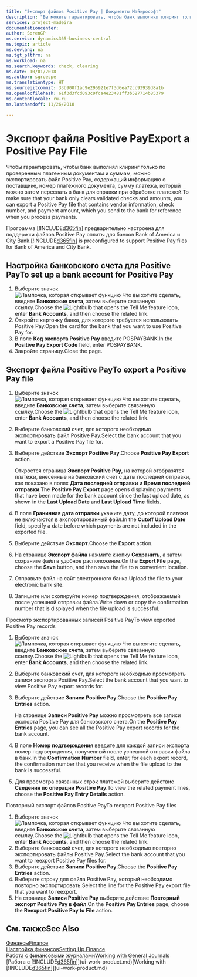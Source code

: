 ```yaml
---
title: "Экспорт файлов Positive Pay | Документы Майкрософт"
description: "Вы можете гарантировать, чтобы банк выполнял клиринг только проверенных платежных документов и сумм путем экспорта файла Positive Pay, содержащего сведения о поставщике и платеже."
services: project-madeira
documentationcenter: 
author: SorenGP
ms.service: dynamics365-business-central
ms.topic: article
ms.devlang: na
ms.tgt_pltfrm: na
ms.workload: na
ms.search.keywords: check, clearing
ms.date: 10/01/2018
ms.author: sgroespe
ms.translationtype: HT
ms.sourcegitcommit: 33b900f1ac9e295921e7f3d6ea72cc93939d8a1b
ms.openlocfilehash: 61f3d3fcd093c9fca4e23481ff3b527714b85379
ms.contentlocale: ru-ru
ms.lasthandoff: 11/26/2018

---
```

# <a name="export-a-positive-pay-file"></a><span data-ttu-id="cfa3b-103">Экспорт файла Positive Pay</span><span class="sxs-lookup"><span data-stu-id="cfa3b-103">Export a Positive Pay File</span></span>
<span data-ttu-id="cfa3b-104">Чтобы гарантировать, чтобы банк выполнял клиринг только по проверенным платежным документам и суммам, можно экспортировать файл Positive Pay, содержащий информацию о поставщике, номер платежного документа, сумму платежа, который можно затем переслать в банк для справки при обработке платежей.</span><span class="sxs-lookup"><span data-stu-id="cfa3b-104">To make sure that your bank only clears validated checks and amounts, you can export a Positive Pay file that contains vendor information, check number, and payment amount, which you send to the bank for reference when you process payments.</span></span>

<span data-ttu-id="cfa3b-105">Программа [!INCLUDE[d365fin](includes/d365fin_md.md)] предварительно настроена для поддержки файлов Positive Pay оплаты для банков Bank of America и City Bank.</span><span class="sxs-lookup"><span data-stu-id="cfa3b-105">[!INCLUDE[d365fin](includes/d365fin_md.md)] is preconfigured to support Positive Pay files for Bank of America and City Bank.</span></span>

## <a name="to-set-up-a-bank-account-for-positive-pay"></a><span data-ttu-id="cfa3b-106">Настройка банковского счета для Positive Pay</span><span class="sxs-lookup"><span data-stu-id="cfa3b-106">To set up a bank account for Positive Pay</span></span>
1. <span data-ttu-id="cfa3b-107">Выберите значок ![Лампочка, которая открывает функцию Что вы хотите сделать](media/ui-search/search_small.png "Что вы хотите сделать"), введите **Банковские счета**, затем выберите связанную ссылку.</span><span class="sxs-lookup"><span data-stu-id="cfa3b-107">Choose the ![Lightbulb that opens the Tell Me feature](media/ui-search/search_small.png "Tell me what you want to do") icon, enter **Bank Accounts**, and then choose the related link.</span></span>
2. <span data-ttu-id="cfa3b-108">Откройте карточку банка, для которого требуется использовать Positive Pay.</span><span class="sxs-lookup"><span data-stu-id="cfa3b-108">Open the card for the bank that you want to use Positive Pay for.</span></span>
3. <span data-ttu-id="cfa3b-109">В поле **Код экспорта Positive Pay** введите POSPAYBANK.</span><span class="sxs-lookup"><span data-stu-id="cfa3b-109">In the **Positive Pay Export Code** field, enter POSPAYBANK.</span></span>
4. <span data-ttu-id="cfa3b-110">Закройте страницу.</span><span class="sxs-lookup"><span data-stu-id="cfa3b-110">Close the page.</span></span>

## <a name="to-export-a-positive-pay-file"></a><span data-ttu-id="cfa3b-111">Экспорт файла Positive Pay</span><span class="sxs-lookup"><span data-stu-id="cfa3b-111">To export a Positive Pay file</span></span>
1. <span data-ttu-id="cfa3b-112">Выберите значок ![Лампочка, которая открывает функцию Что вы хотите сделать](media/ui-search/search_small.png "Что вы хотите сделать"), введите **Банковские счета**, затем выберите связанную ссылку.</span><span class="sxs-lookup"><span data-stu-id="cfa3b-112">Choose the ![Lightbulb that opens the Tell Me feature](media/ui-search/search_small.png "Tell me what you want to do") icon, enter **Bank Accounts**, and then choose the related link.</span></span>
2. <span data-ttu-id="cfa3b-113">Выберите банковский счет, для которого необходимо экспортировать файл Positive Pay.</span><span class="sxs-lookup"><span data-stu-id="cfa3b-113">Select the bank account that you want to export a Positive Pay file for.</span></span>
3. <span data-ttu-id="cfa3b-114">Выберите действие **Экспорт Positive Pay**.</span><span class="sxs-lookup"><span data-stu-id="cfa3b-114">Choose **Positive Pay Export** action.</span></span>

    <span data-ttu-id="cfa3b-115">Откроется страница **Экспорт Positive Pay**, на которой отобразятся платежи, внесенные на банковский счет с даты последней отправки, как показано в полях **Дата последней отправки** и **Время последней отправки**.</span><span class="sxs-lookup"><span data-stu-id="cfa3b-115">The **Positive Pay Export** page opens displaying payments that have been made for the bank account since the last upload date, as shown in the **Last Upload Date** and **Last Upload Time** fields.</span></span>
4. <span data-ttu-id="cfa3b-116">В поле **Граничная дата отправки** укажите дату, до которой платежи не включаются в экспортированный файл.</span><span class="sxs-lookup"><span data-stu-id="cfa3b-116">In the **Cutoff Upload Date** field, specify a date before which payments are not included in the exported file.</span></span>
5. <span data-ttu-id="cfa3b-117">Выберите действие **Экспорт**.</span><span class="sxs-lookup"><span data-stu-id="cfa3b-117">Choose the **Export** action.</span></span>
6. <span data-ttu-id="cfa3b-118">На странице **Экспорт файла** нажмите кнопку **Сохранить**, а затем сохраните файл в удобное расположение.</span><span class="sxs-lookup"><span data-stu-id="cfa3b-118">On the **Export File** page, choose the **Save** button, and then save the file to a convenient location.</span></span>
7. <span data-ttu-id="cfa3b-119">Отправьте файл на сайт электронного банка.</span><span class="sxs-lookup"><span data-stu-id="cfa3b-119">Upload the file to your electronic bank site.</span></span>
8. <span data-ttu-id="cfa3b-120">Запишите или скопируйте номер подтверждения, отображаемый после успешной отправки файла.</span><span class="sxs-lookup"><span data-stu-id="cfa3b-120">Write down or copy the confirmation number that is displayed when the file upload is successful.</span></span>

<span data-ttu-id="cfa3b-121">Просмотр экспортированных записей Positive Pay</span><span class="sxs-lookup"><span data-stu-id="cfa3b-121">To view exported Positive Pay records</span></span>

1. <span data-ttu-id="cfa3b-122">Выберите значок ![Лампочка, которая открывает функцию Что вы хотите сделать](media/ui-search/search_small.png "Что вы хотите сделать"), введите **Банковские счета**, затем выберите связанную ссылку.</span><span class="sxs-lookup"><span data-stu-id="cfa3b-122">Choose the ![Lightbulb that opens the Tell Me feature](media/ui-search/search_small.png "Tell me what you want to do") icon, enter **Bank Accounts**, and then choose the related link.</span></span>
2. <span data-ttu-id="cfa3b-123">Выберите банковский счет, для которого необходимо просмотреть записи экспорта Positive Pay.</span><span class="sxs-lookup"><span data-stu-id="cfa3b-123">Select the bank account that you want to view Positive Pay export records for.</span></span>
3. <span data-ttu-id="cfa3b-124">Выберите действие **Записи Positive Pay**.</span><span class="sxs-lookup"><span data-stu-id="cfa3b-124">Choose the **Positive Pay Entries** action.</span></span>

    <span data-ttu-id="cfa3b-125">На странице **Записи Positive Pay** можно просмотреть все записи экспорта Positive Pay для банковского счета.</span><span class="sxs-lookup"><span data-stu-id="cfa3b-125">On the **Positive Pay Entries** page, you can see all the Positive Pay export records for the bank account.</span></span>
4. <span data-ttu-id="cfa3b-126">В поле **Номер подтверждения** введите для каждой записи экспорта номер подтверждения, полученный после успешной отправки файла в банк.</span><span class="sxs-lookup"><span data-stu-id="cfa3b-126">In the **Confirmation Number** field, enter, for each export record, the confirmation number that you receive when the file upload to the bank is successful.</span></span>
5. <span data-ttu-id="cfa3b-127">Для просмотра связанных строк платежей выберите действие **Сведения по операции Positive Pay**.</span><span class="sxs-lookup"><span data-stu-id="cfa3b-127">To view the related payment lines, choose the **Positive Pay Entry Details** action.</span></span>

<span data-ttu-id="cfa3b-128">Повторный экспорт файлов Positive Pay</span><span class="sxs-lookup"><span data-stu-id="cfa3b-128">To reexport Positive Pay files</span></span>

1. <span data-ttu-id="cfa3b-129">Выберите значок ![Лампочка, которая открывает функцию Что вы хотите сделать](media/ui-search/search_small.png "Что вы хотите сделать"), введите **Банковские счета**, затем выберите связанную ссылку.</span><span class="sxs-lookup"><span data-stu-id="cfa3b-129">Choose the ![Lightbulb that opens the Tell Me feature](media/ui-search/search_small.png "Tell me what you want to do") icon, enter **Bank Accounts**, and then choose the related link.</span></span>
2. <span data-ttu-id="cfa3b-130">Выберите банковский счет, для которого необходимо повторно экспортировать файлы Positive Pay.</span><span class="sxs-lookup"><span data-stu-id="cfa3b-130">Select the bank account that you want to reexport Positive Pay files for.</span></span>
3. <span data-ttu-id="cfa3b-131">Выберите действие **Записи Positive Pay**.</span><span class="sxs-lookup"><span data-stu-id="cfa3b-131">Choose the **Positive Pay Entries** action.</span></span>
4. <span data-ttu-id="cfa3b-132">Выберите строку для файла Positive Pay, который необходимо повторно экспортировать.</span><span class="sxs-lookup"><span data-stu-id="cfa3b-132">Select the line for the Positive Pay export file that you want to reexport.</span></span>
5. <span data-ttu-id="cfa3b-133">На странице **Записи Positive Pay** выберите действие **Повторный экспорт Positive Pay в файл**.</span><span class="sxs-lookup"><span data-stu-id="cfa3b-133">On the **Positive Pay Entries** page, choose the **Reexport Positive Pay to File** action.</span></span>

## <a name="see-also"></a><span data-ttu-id="cfa3b-134">См. также</span><span class="sxs-lookup"><span data-stu-id="cfa3b-134">See Also</span></span>
[<span data-ttu-id="cfa3b-135">Финансы</span><span class="sxs-lookup"><span data-stu-id="cfa3b-135">Finance</span></span>](finance.md)  
[<span data-ttu-id="cfa3b-136">Настройка финансов</span><span class="sxs-lookup"><span data-stu-id="cfa3b-136">Setting Up Finance</span></span>](finance-setup-finance.md)  
[<span data-ttu-id="cfa3b-137">Работа с финансовыми журналами</span><span class="sxs-lookup"><span data-stu-id="cfa3b-137">Working with General Journals</span></span>](ui-work-general-journals.md)  
<span data-ttu-id="cfa3b-138">[Работа с [!INCLUDE[d365fin](includes/d365fin_md.md)]](ui-work-product.md)</span><span class="sxs-lookup"><span data-stu-id="cfa3b-138">[Working with [!INCLUDE[d365fin](includes/d365fin_md.md)]](ui-work-product.md)</span></span>

